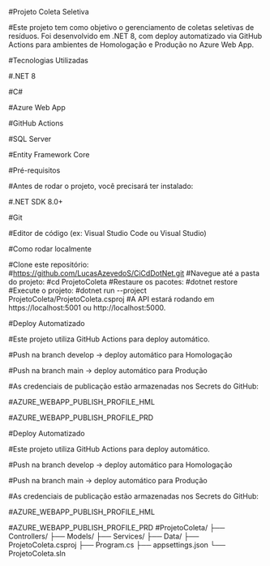 #Projeto Coleta Seletiva

#Este projeto tem como objetivo o gerenciamento de coletas seletivas de resíduos. Foi desenvolvido em .NET 8, com deploy automatizado via GitHub Actions para ambientes de Homologação e Produção no Azure Web App.

#Tecnologias Utilizadas

#.NET 8

#C#

#Azure Web App

#GitHub Actions

#SQL Server

#Entity Framework Core

#Pré-requisitos

#Antes de rodar o projeto, você precisará ter instalado:

#.NET SDK 8.0+

#Git

#Editor de código (ex: Visual Studio Code ou Visual Studio)

#Como rodar localmente

#Clone este repositório:
#https://github.com/LucasAzevedoS/CiCdDotNet.git
#Navegue até a pasta do projeto:
#cd ProjetoColeta
#Restaure os pacotes:
#dotnet restore
#Execute o projeto:
#dotnet run --project ProjetoColeta/ProjetoColeta.csproj
#A API estará rodando em https://localhost:5001 ou http://localhost:5000.

#Deploy Automatizado

#Este projeto utiliza GitHub Actions para deploy automático.

#Push na branch develop → deploy automático para Homologação

#Push na branch main → deploy automático para Produção

#As credenciais de publicação estão armazenadas nos Secrets do GitHub:

#AZURE_WEBAPP_PUBLISH_PROFILE_HML

#AZURE_WEBAPP_PUBLISH_PROFILE_PRD

#Deploy Automatizado

#Este projeto utiliza GitHub Actions para deploy automático.

#Push na branch develop → deploy automático para Homologação

#Push na branch main → deploy automático para Produção

#As credenciais de publicação estão armazenadas nos Secrets do GitHub:

#AZURE_WEBAPP_PUBLISH_PROFILE_HML

#AZURE_WEBAPP_PUBLISH_PROFILE_PRD
#ProjetoColeta/
├── Controllers/
├── Models/
├── Services/
├── Data/
├── ProjetoColeta.csproj
├── Program.cs
├── appsettings.json
└── ProjetoColeta.sln
 
